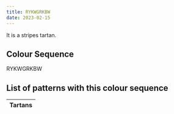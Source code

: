 ```yaml
---
title: RYKWGRKBW
date: 2023-02-15
---
```

<no value>

It is a <no value> stripes tartan.


## Colour Sequence
RYKWGRKBW

## List of patterns with this colour sequence

| Tartans |
|---------------|
